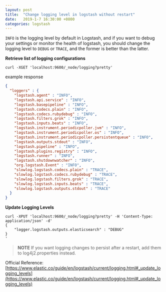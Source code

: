```yaml
---
layout: post
title:  "Change logging level in logstash without restart"
date:   2019-1-7 16:30:00 +0800
categories: logstash
---
```

`INFO` is the logging level by default in Logstash, and if you want to debug your settings or monitor the health of logstash, you should change the logging level to `DEBUG` or `TRACE`, and the former is better than the latter.

__Retrieve list of logging configurations__
```shell
curl -XGET 'localhost:9600/_node/logging?pretty'
```
example response
```json
{
  "loggers" : {
    "logstash.agent" : "INFO",
    "logstash.api.service" : "INFO",
    "logstash.basepipeline" : "INFO",
    "logstash.codecs.plain" : "INFO",
    "logstash.codecs.rubydebug" : "INFO",
    "logstash.filters.grok" : "INFO",
    "logstash.inputs.beats" : "INFO",
    "logstash.instrument.periodicpoller.jvm" : "INFO",
    "logstash.instrument.periodicpoller.os" : "INFO",
    "logstash.instrument.periodicpoller.persistentqueue" : "INFO",
    "logstash.outputs.stdout" : "INFO",
    "logstash.pipeline" : "INFO",
    "logstash.plugins.registry" : "INFO",
    "logstash.runner" : "INFO",
    "logstash.shutdownwatcher" : "INFO",
    "org.logstash.Event" : "INFO",
    "slowlog.logstash.codecs.plain" : "TRACE",
    "slowlog.logstash.codecs.rubydebug" : "TRACE",
    "slowlog.logstash.filters.grok" : "TRACE",
    "slowlog.logstash.inputs.beats" : "TRACE",
    "slowlog.logstash.outputs.stdout" : "TRACE"
  }
}
```

__Update Logging Levels__
```shell
curl -XPUT 'localhost:9600/_node/logging?pretty' -H 'Content-Type: application/json' -d'
{
    "logger.logstash.outputs.elasticsearch" : "DEBUG"
}
'
```

>__NOTE__
If you want logging changes to persist after a restart, add them to log4j2.properties instead.

Official Reference: [https://www.elastic.co/guide/en/logstash/current/logging.html#_update_logging_levels](https://www.elastic.co/guide/en/logstash/current/logging.html#_update_logging_levels)